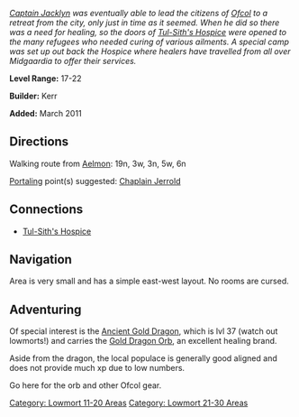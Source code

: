 *[Captain Jacklyn](Captain_Jacklyn "wikilink") was eventually able to
lead the citizens of [Ofcol](:Category:Ofcol.md "wikilink") to a retreat
from the city, only just in time as it seemed. When he did so there was
a need for healing, so the doors of [Tul-Sith's
Hospice](:Category:Tul-Sith's_Hospice.md "wikilink") were opened to the
many refugees who needed curing of various ailments. A special camp was
set up out back the Hospice where healers have travelled from all over
Midgaardia to offer their services.*

**Level Range:** 17-22

**Builder:** Kerr

**Added:** March 2011

## Directions

Walking route from [Aelmon](Aelmon "wikilink"): 19n, 3w, 3n, 5w, 6n

[Portaling](Portal.md "wikilink") point(s) suggested: [Chaplain
Jerrold](Chaplain_Jerrold "wikilink")

## Connections

-   [Tul-Sith's Hospice](:Category:Tul-Sith's_Hospice.md "wikilink")

## Navigation

Area is very small and has a simple east-west layout. No rooms are
cursed.

## Adventuring

Of special interest is the [Ancient Gold
Dragon](Ancient_Gold_Dragon "wikilink"), which is lvl 37 (watch out
lowmorts!) and carries the [Gold Dragon
Orb](Gold_Dragon_Orb "wikilink"), an excellent healing brand.

Aside from the dragon, the local populace is generally good aligned and
does not provide much xp due to low numbers.

Go here for the orb and other Ofcol gear.

[Category: Lowmort 11-20
Areas](Category:_Lowmort_11-20_Areas "wikilink") [Category: Lowmort
21-30 Areas](Category:_Lowmort_21-30_Areas "wikilink")
